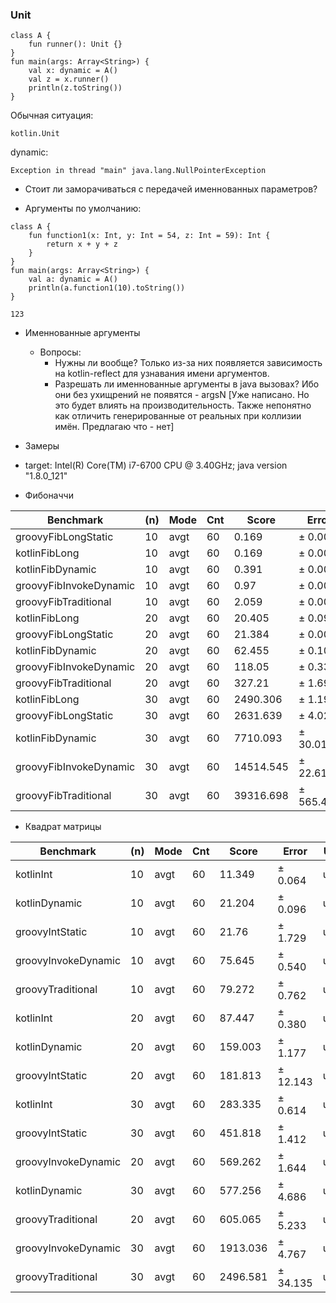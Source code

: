 ### Unit

```
class A {
    fun runner(): Unit {}
}
fun main(args: Array<String>) {
    val x: dynamic = A()
    val z = x.runner()
    println(z.toString())
}
```
Обычная ситуация:
```
kotlin.Unit
```
dynamic:
```
Exception in thread "main" java.lang.NullPointerException
```
- Стоит ли заморачиваться с передачей именнованных параметров?

- Аргументы по умолчанию:
```
class A {
    fun function1(x: Int, y: Int = 54, z: Int = 59): Int {
        return x + y + z
    }
}
fun main(args: Array<String>) {
    val a: dynamic = A()
    println(a.function1(10).toString())
}
```
```
123
```

- Именнованные аргументы
    - Вопросы:
        - Нужны ли вообще? Только из-за них появляется зависимость на kotlin-reflect для узнавания имени аргументов.
        - Разрешать ли именнованные аргументы в java вызовах? Ибо они без ухищрений не появятся - argsN [Уже написано. Но это будет влиять на производительность. Также непонятно как отличить генерированные от реальных при коллизии имён. Предлагаю что - нет]
        
        
        
        
- Замеры
- target: Intel(R) Core(TM) i7-6700 CPU @ 3.40GHz; java version "1.8.0_121"
- Фибоначчи

|Benchmark|(n)|Mode|Cnt|Score|Error|Units|
|---|---|---|---|---|---|---|
|groovyFibLongStatic|10|avgt|60|0.169|±   0.001|us/op|
|kotlinFibLong|10|avgt|60|0.169|±   0.001|us/op|
|kotlinFibDynamic|10|avgt|60|0.391|±   0.004|us/op|
|groovyFibInvokeDynamic|10|avgt|60|0.97|±   0.002|us/op|
|groovyFibTraditional|10|avgt|60|2.059|±   0.002|us/op|
|kotlinFibLong|20|avgt|60|20.405|±   0.092|us/op|
|groovyFibLongStatic|20|avgt|60|21.384|±   0.007|us/op|
|kotlinFibDynamic|20|avgt|60|62.455|±   0.106|us/op|
|groovyFibInvokeDynamic|20|avgt|60|118.05|±   0.338|us/op|
|groovyFibTraditional|20|avgt|60|327.21|±   1.698|us/op|
|kotlinFibLong|30|avgt|60|2490.306|±   1.197|us/op|
|groovyFibLongStatic|30|avgt|60|2631.639|±   4.023|us/op|
|kotlinFibDynamic|30|avgt|60|7710.093|±  30.019|us/op|
|groovyFibInvokeDynamic|30|avgt|60|14514.545|±  22.610|us/op|
|groovyFibTraditional|30|avgt|60|39316.698|± 565.434|us/op|


- Квадрат матрицы

|Benchmark|(n)|Mode|Cnt|Score|Error|Units|
|---|---|---|---|---|---|---|
|kotlinInt|10|avgt|60|11.349|±  0.064|us/op|
|kotlinDynamic|10|avgt|60|21.204|±  0.096|us/op|
|groovyIntStatic|10|avgt|60|21.76|±  1.729|us/op|
|groovyInvokeDynamic|10|avgt|60|75.645|±  0.540|us/op|
|groovyTraditional|10|avgt|60|79.272|±  0.762|us/op|
|kotlinInt|20|avgt|60|87.447|±  0.380|us/op|
|kotlinDynamic|20|avgt|60|159.003|±  1.177|us/op|
|groovyIntStatic|20|avgt|60|181.813|± 12.143|us/op|
|kotlinInt|30|avgt|60|283.335|±  0.614|us/op|
|groovyIntStatic|30|avgt|60|451.818|±  1.412|us/op|
|groovyInvokeDynamic|20|avgt|60|569.262|±  1.644|us/op|
|kotlinDynamic|30|avgt|60|577.256|±  4.686|us/op|
|groovyTraditional|20|avgt|60|605.065|±  5.233|us/op|
|groovyInvokeDynamic|30|avgt|60|1913.036|±  4.767|us/op|
|groovyTraditional|30|avgt|60|2496.581|± 34.135|us/op|
